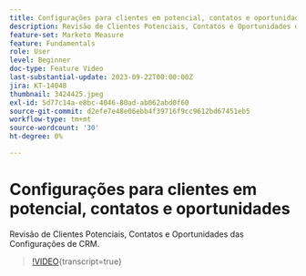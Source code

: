 ```yaml
---
title: Configurações para clientes em potencial, contatos e oportunidades
description: Revisão de Clientes Potenciais, Contatos e Oportunidades das Configurações de CRM.
feature-set: Marketo Measure
feature: Fundamentals
role: User
level: Beginner
doc-type: Feature Video
last-substantial-update: 2023-09-22T00:00:00Z
jira: KT-14048
thumbnail: 3424425.jpeg
exl-id: 5d77c14a-e8bc-4046-80ad-ab062abd0f60
source-git-commit: d2efe7e48e06ebb4f39716f9cc9612bd67451eb5
workflow-type: tm+mt
source-wordcount: '30'
ht-degree: 0%

---
```


# Configurações para clientes em potencial, contatos e oportunidades

Revisão de Clientes Potenciais, Contatos e Oportunidades das Configurações de CRM.

>[!VIDEO](https://video.tv.adobe.com/v/3453724/?learn=on&captions=por_br){transcript=true}
